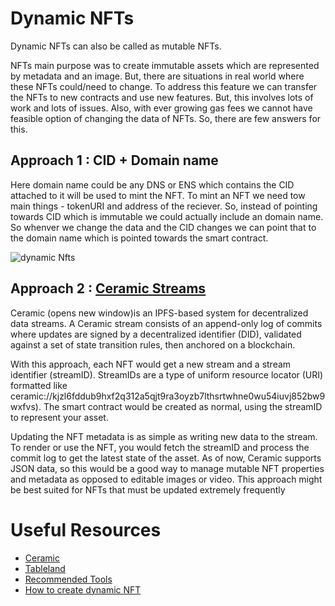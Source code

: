 # Dynamic NFTs

Dynamic NFTs can also be called as mutable NFTs.

NFTs main purpose was to create immutable assets which are represented by metadata and an image. But, there are situations in real world where these NFTs could/need to change. 
To address this feature we can transfer the NFTs to new contracts and use new features. But, this involves lots of work and lots of issues. Also, with ever growing gas fees we cannot
have feasible option of changing the data of NFTs. So, there are few answers for this.

## Approach 1 : CID + Domain name

Here domain name could be any DNS or ENS which contains the CID attached to it will be used to mint the NFT. To mint an NFT we need tow main things - tokenURI and address of the reciever.
So, instead of pointing towards CID which is immutable we could actually include an domain name. So whenver we change the data and the CID changes we can point that to the domain name which is pointed 
towards the smart contract.

![dynamic Nfts](https://github.com/PriyathamVarma/NFT-Basics-to-Jedi/blob/main/Diagrams/Dynamic_NFTs.drawio.png)

## Approach 2 : [Ceramic Streams](https://github.com/PriyathamVarma/NFT-Basics-to-Jedi/tree/main/Dynamic-NFT/Ceramic)

Ceramic (opens new window)is an IPFS-based system for decentralized data streams. A Ceramic stream consists of an append-only log of commits where updates are signed by a decentralized identifier (DID), validated against a set of state transition rules, then anchored on a blockchain.

With this approach, each NFT would get a new stream and a stream identifier (streamID). StreamIDs are a type of uniform resource locator (URI) formatted like ceramic://kjzl6fddub9hxf2q312a5qjt9ra3oyzb7lthsrtwhne0wu54iuvj852bw9wxfvs). The smart contract would be created as normal, using the streamID to represent your asset.

Updating the NFT metadata is as simple as writing new data to the stream. To render or use the NFT, you would fetch the streamID and process the commit log to get the latest state of the asset. As of now, Ceramic supports JSON data, so this would be a good way to manage mutable NFT properties and metadata as opposed to editable images or video. This approach might be best suited for NFTs that must be updated extremely frequently

# Useful Resources

- [Ceramic](https://ceramic.network/)
- [Tableland](https://docs.tableland.xyz/use-cases)
- [Recommended Tools](https://nftschool.dev/reference/recommended-tools/#online-integrated-development-environments-ides)
- [How to create dynamic NFT](https://blog.chain.link/build-deploy-and-sell-your-own-dynamic-nft/)
